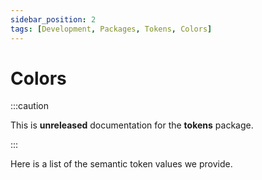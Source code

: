 ```yaml
---
sidebar_position: 2
tags: [Development, Packages, Tokens, Colors]
---
```


# Colors

:::caution

This is **unreleased** documentation for the **tokens** package.

:::

Here is a list of the semantic token values we provide.
